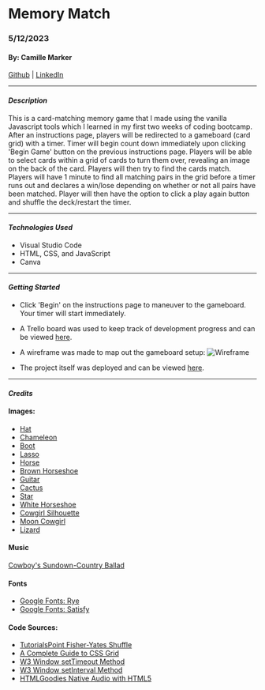 # Memory Match

### 5/12/2023

#### By: Camille Marker

[Github](https://github.com/camillemarker) | [LinkedIn](https://www.linkedin.com/in/camillemarker/)

---

#### **_Description_**

This is a card-matching memory game that I made using the vanilla Javascript tools which I learned in my first two weeks of coding bootcamp. After an instructions page, players will be redirected to a gameboard (card grid) with a timer. Timer will begin count down immediately upon clicking 'Begin Game' button on the previous instructions page. Players will be able to select cards within a grid of cards to turn them over, revealing an image on the back of the card. Players will then try to find the cards match. Players will have 1 minute to find all matching pairs in the grid before a timer runs out and declares a win/lose depending on whether or not all pairs have been matched. Player will then have the option to click a play again button and shuffle the deck/restart the timer.

---

#### **_Technologies Used_**

- Visual Studio Code
- HTML, CSS, and JavaScript
- Canva

---

#### **_Getting Started_**

- Click 'Begin' on the instructions page to maneuver to the gameboard. Your timer will start immediately.

- A Trello board was used to keep track of development progress and can be viewed [here](https://trello.com/b/4Z2wQ8uw/unit-1-project-memory-match).

- A wireframe was made to map out the gameboard setup:
  ![Wireframe](https://i.imgur.com/GZopn8j.png)

- The project itself was deployed and can be viewed [here]().

---

#### **_Credits_**

#### Images:

- [Hat](https://static.wixstatic.com/media/d6531f_674feb7ab8c54f3f8cc23a0a2df92659~mv2.png/v1/fill/w_3173,h_2086,al_c/d6531f_674feb7ab8c54f3f8cc23a0a2df92659~mv2.png)
- [Chameleon](https://images.squarespace-cdn.com/content/v1/59595b6f4c8b03b8a589bedb/1562006848407-09KFGD37GULK5VE4BY4X/friend_light_pink.png?format=1000w)
- [Boot](https://i.pinimg.com/originals/10/3d/1f/103d1f528d22891c2911dd155296c062.png)
- [Lasso](https://www.pngitem.com/pimgs/m/232-2321617_transparent-escalera-png-lasso-rope-clip-art-png.png)
- [Horse](https://www.kindpng.com/picc/m/48-483497_brown-horse-fair-skin-brown-hair-brown-horse.png)
- [Brown Horseshoe](https://pixy.org/src/62/622598.png)
- [Guitar](https://png.pngtree.com/element_pic/16/10/24/eeb3c95c57c1d9fab89e600ce35b7d26.jpg)
- [Cactus](https://www.canva.com)
- [Star](https://p7.hiclipart.com/preview/966/314/536/united-states-email-information-company-white-star.jpg)
- [White Horseshoe](https://image.pngaaa.com/678/368678-middle.png)
- [Cowgirl Silhouette](https://images.vexels.com/media/users/3/296246/isolated/preview/cb15512c681ff570daa03af0c26fa731-cowboy-horse-ride-silhouette.png)
- [Moon Cowgirl](https://i.pngimg.me/thumb/f/720/freesvgorg24944.jpg)
- [Lizard](https://creazilla-store.fra1.digitaloceanspaces.com/cliparts/1795247/gecko-clipart-md.png)

#### Music

[Cowboy's Sundown-Country Ballad](https://pixabay.com/music/id-623/)

#### Fonts

- [Google Fonts: Rye](https://fonts.google.com/specimen/Rye)
- [Google Fonts: Satisfy](https://fonts.google.com/specimen/Satisfy?query=satisfy+)

#### Code Sources:

- [TutorialsPoint Fisher-Yates Shuffle](https://www.tutorialspoint.com/what-is-fisher-yates-shuffle-in-javascript)
- [A Complete Guide to CSS Grid](https://css-tricks.com/snippets/css/complete-guide-grid/)
- [W3 Window setTimeout Method](https://www.w3schools.com/jsref/met_win_settimeout.asp)
- [W3 Window setInterval Method](https://www.w3schools.com/jsref/met_win_settimeout.asp)
- [HTMLGoodies Native Audio with HTML5](https://www.htmlgoodies.com/html5/native-audio-with-html5/)
